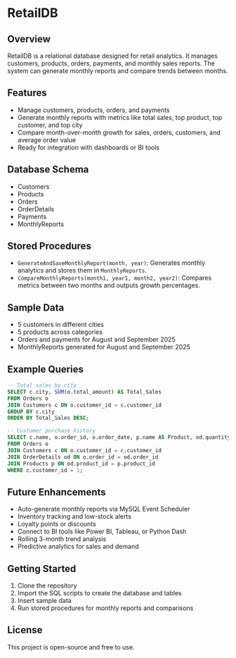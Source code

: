 # RetailDB

## Overview

RetailDB is a relational database designed for retail analytics. It manages customers, products, orders, payments, and monthly sales reports. The system can generate monthly reports and compare trends between months.

## Features

* Manage customers, products, orders, and payments
* Generate monthly reports with metrics like total sales, top product, top customer, and top city
* Compare month-over-month growth for sales, orders, customers, and average order value
* Ready for integration with dashboards or BI tools

## Database Schema

* Customers
* Products
* Orders
* OrderDetails
* Payments
* MonthlyReports

## Stored Procedures

* `GenerateAndSaveMonthlyReport(month, year)`: Generates monthly analytics and stores them in `MonthlyReports`.
* `CompareMonthlyReports(month1, year1, month2, year2)`: Compares metrics between two months and outputs growth percentages.

## Sample Data

* 5 customers in different cities
* 5 products across categories
* Orders and payments for August and September 2025
* MonthlyReports generated for August and September 2025

## Example Queries

```sql
-- Total sales by city
SELECT c.city, SUM(o.total_amount) AS Total_Sales
FROM Orders o
JOIN Customers c ON o.customer_id = c.customer_id
GROUP BY c.city
ORDER BY Total_Sales DESC;

-- Customer purchase history
SELECT c.name, o.order_id, o.order_date, p.name AS Product, od.quantity, od.unit_price
FROM Orders o
JOIN Customers c ON o.customer_id = c.customer_id
JOIN OrderDetails od ON o.order_id = od.order_id
JOIN Products p ON od.product_id = p.product_id
WHERE c.customer_id = 1;
```

## Future Enhancements

* Auto-generate monthly reports via MySQL Event Scheduler
* Inventory tracking and low-stock alerts
* Loyalty points or discounts
* Connect to BI tools like Power BI, Tableau, or Python Dash
* Rolling 3-month trend analysis
* Predictive analytics for sales and demand

## Getting Started

1. Clone the repository
2. Import the SQL scripts to create the database and tables
3. Insert sample data
4. Run stored procedures for monthly reports and comparisons

## License

This project is open-source and free to use.
